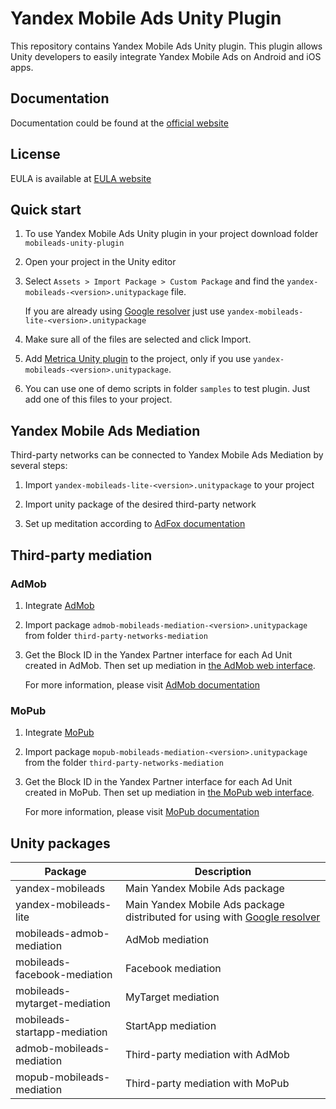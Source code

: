 # Yandex Mobile Ads Unity Plugin

This repository contains Yandex Mobile Ads Unity plugin. This plugin allows Unity developers to easily integrate Yandex Mobile Ads on Android and iOS apps.

## Documentation
Documentation could be found at the [official website][DOCUMENTATION]

## License
EULA is available at [EULA website][LICENSE]

## Quick start

1. To use Yandex Mobile Ads Unity plugin in your project download folder `mobileads-unity-plugin`

2. Open your project in the Unity editor

3. Select `Assets > Import Package > Custom Package` and find the `yandex-mobileads-<version>.unitypackage` file.

   If you are already using [Google resolver] just use `yandex-mobileads-lite-<version>.unitypackage`

4. Make sure all of the files are selected and click Import.

5. Add [Metrica Unity plugin](https://appmetrica.yandex.com/doc//mobile-sdk-dg/concepts/unity-plugin-docpage/) to the project, only if you use `yandex-mobileads-<version>.unitypackage`.

6. You can use one of demo scripts in folder `samples` to test plugin. Just add one of this files to your project.

## Yandex Mobile Ads Mediation

Third-party networks can be connected to Yandex Mobile Ads Mediation by several steps:

1. Import `yandex-mobileads-lite-<version>.unitypackage` to your project

2. Import unity package of the desired third-party network

3. Set up meditation according to [AdFox documentation](https://tech.yandex.com/mobile-ads/doc/dg/ios/adfox/my-target-adfox-docpage/)

## Third-party mediation

### AdMob

1. Integrate [AdMob](https://developers.google.com/admob/unity/start)

2. Import package `admob-mobileads-mediation-<version>.unitypackage` from folder `third-party-networks-mediation`

3. Get the Block ID in the Yandex Partner interface for each Ad Unit created in AdMob. Then set up mediation in [the AdMob web interface](apps.admob.com).

   For more information, please visit [AdMob documentation](https://tech.yandex.com/mobile-ads/doc/dg/android/quick-start/admob-adapter-docpage/#setting)

### MoPub

1. Integrate [MoPub](https://developers.mopub.com/docs/unity)

2. Import package `mopub-mobileads-mediation-<version>.unitypackage` from the folder `third-party-networks-mediation`

3. Get the Block ID in the Yandex Partner interface for each Ad Unit created in MoPub. Then set up mediation in [the MoPub web interface](app.mopub.com).

   For more information, please visit [MoPub documentation](https://tech.yandex.com/mobile-ads/doc/dg/android/quick-start/mopub-adapter-docpage/)

## Unity packages

| Package | Description |
| --- | --- |
| yandex-mobileads | Main Yandex Mobile Ads package |
| yandex-mobileads-lite | Main Yandex Mobile Ads package distributed for using with [Google resolver]|
| mobileads-admob-mediation | AdMob mediation |
| mobileads-facebook-mediation | Facebook mediation |
| mobileads-mytarget-mediation | MyTarget mediation |
| mobileads-startapp-mediation | StartApp mediation |
| admob-mobileads-mediation | Third-party mediation with AdMob |
| mopub-mobileads-mediation| Third-party mediation with MoPub |

[Google resolver]: https://github.com/googlesamples/unity-jar-resolver
[DOCUMENTATION]: https://tech.yandex.com/mobile-ads/
[LICENSE]: https://legal.yandex.com/partner_ch/